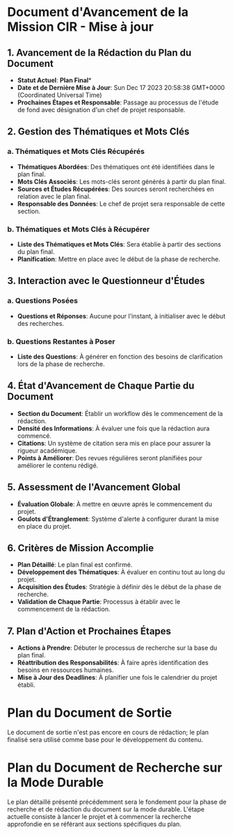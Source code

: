 # Document d'Avancement de la Mission CIR - Mise à jour

## 1. Avancement de la Rédaction du Plan du Document
- **Statut Actuel**: **Plan Final***
- **Date et de Dernière Mise à Jour**: Sun Dec 17 2023 20:58:38 GMT+0000 (Coordinated Universal Time)
- **Prochaines Étapes et Responsable**: Passage au processus de l'étude de fond avec désignation d'un chef de projet responsable.

## 2. Gestion des Thématiques et Mots Clés
### a. Thématiques et Mots Clés Récupérés
- **Thématiques Abordées**: Des thématiques ont été identifiées dans le plan final.
- **Mots Clés Associés**: Les mots-clés seront générés à partir du plan final.
- **Sources et Études Récupérées**: Des sources seront recherchées en relation avec le plan final.
- **Responsable des Données**: Le chef de projet sera responsable de cette section.

### b. Thématiques et Mots Clés à Récupérer
- **Liste des Thématiques et Mots Clés**: Sera établie à partir des sections du plan final.
- **Planification**: Mettre en place avec le début de la phase de recherche.

## 3. Interaction avec le Questionneur d'Études
### a. Questions Posées
- **Questions et Réponses**: Aucune pour l'instant, à initialiser avec le début des recherches.
### b. Questions Restantes à Poser
- **Liste des Questions**: À générer en fonction des besoins de clarification lors de la phase de recherche.

## 4. État d'Avancement de Chaque Partie du Document
- **Section du Document**: Établir un workflow dès le commencement de la rédaction.
- **Densité des Informations**: À évaluer une fois que la rédaction aura commencé.
- **Citations**: Un système de citation sera mis en place pour assurer la rigueur académique.
- **Points à Améliorer**: Des revues régulières seront planifiées pour améliorer le contenu rédigé.

## 5. Assessment de l'Avancement Global
- **Évaluation Globale**: À mettre en œuvre après le commencement du projet.
- **Goulots d'Étranglement**: Système d'alerte à configurer durant la mise en place du projet.

## 6. Critères de Mission Accomplie
- **Plan Détaillé**: Le plan final est confirmé.
- **Développement des Thématiques**: À évaluer en continu tout au long du projet.
- **Acquisition des Études**: Stratégie à définir dès le début de la phase de recherche.
- **Validation de Chaque Partie**: Processus à établir avec le commencement de la rédaction.

## 7. Plan d'Action et Prochaines Étapes
- **Actions à Prendre**: Débuter le processus de recherche sur la base du plan final.
- **Réattribution des Responsabilités**: À faire après identification des besoins en ressources humaines.
- **Mise à Jour des Deadlines**: À planifier une fois le calendrier du projet établi.

# Plan du Document de Sortie

Le document de sortie n'est pas encore en cours de rédaction; le plan finalisé sera utilisé comme base pour le développement du contenu.

# Plan du Document de Recherche sur la Mode Durable

Le plan détaillé présenté précédemment sera le fondement pour la phase de recherche et de rédaction du document sur la mode durable. L'étape actuelle consiste à lancer le projet et à commencer la recherche approfondie en se référant aux sections spécifiques du plan.
